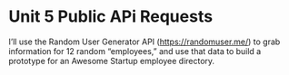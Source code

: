 # Unit 5 Public APi Requests
 I’ll use the Random User Generator API (https://randomuser.me/) to grab information for 12 random “employees,” and use that data to build a prototype for an Awesome Startup employee directory.
